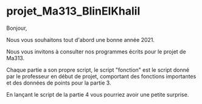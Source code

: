 # projet_Ma313_BlinElKhalil

Bonjour,

Nous vous souhaitons tout d'abord une bonne année 2021.

Nous vous invitons à consulter nos programmes écrits pour le projet de Ma313.

Chaque partie a son propre script, le script "fonction" est le script donné par le professeur en 
début de projet, comportant des fonctions importantes et des données de points pour la partie 3.

En lançant le script de la partie 4 vous pourriez avoir une petite surprise.